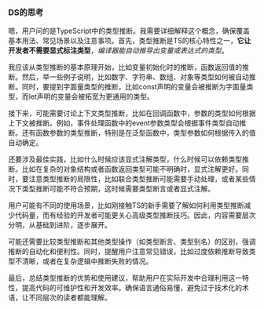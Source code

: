 ### DS的思考

嗯，用户问的是TypeScript中的类型推断。我需要详细解释这个概念，确保覆盖基本用法、常见场景以及注意事项。首先，类型推断是TS的核心特性之一，**它让开发者不需要显式标注类型**，*编译器能自动推导出变量或表达式的类型*。

我应该从类型推断的基本原理开始，比如变量初始化时的推断，函数返回值的推断。然后，举一些例子说明，比如数字、字符串、数组、对象等类型如何被自动推断。同时，要提到字面量类型的推断，比如const声明的变量会被推断为字面量类型，而let声明的变量会被拓宽为更通用的类型。

接下来，可能需要讨论上下文类型推断，比如在回调函数中，参数的类型如何根据上下文被推断。例如，事件处理函数中的event参数类型会根据事件类型自动推断。还有函数参数的类型推断，特别是在泛型函数中，类型参数如何根据传入的值自动确定。

还要涉及最佳实践，比如什么时候应该显式注解类型，什么时候可以依赖类型推断。比如在复杂的对象结构或者函数返回类型可能不明确时，显式注解更好。同时，要注意类型推断的局限性，比如联合类型推断可能需要手动处理，或者某些情况下类型推断可能不符合预期，这时候需要类型断言或者显式注解。

用户可能有不同的使用场景，比如刚接触TS的新手需要了解如何利用类型推断减少代码量，而有经验的开发者可能更关心高级类型推断技巧。因此，内容需要层次分明，从基础到进阶，逐步展开。

可能还需要比较类型推断和其他类型操作（如类型断言、类型别名）的区别，强调推断的自动化和便利性。同时，提醒用户注意常见错误，比如过度依赖推断导致类型不清晰，或者在复杂逻辑中推断失败的情况。

最后，总结类型推断的优势和使用建议，帮助用户在实际开发中合理利用这一特性，提高代码的可维护性和开发效率。确保语言通俗易懂，避免过于技术化的术语，让不同层次的读者都能理解。


